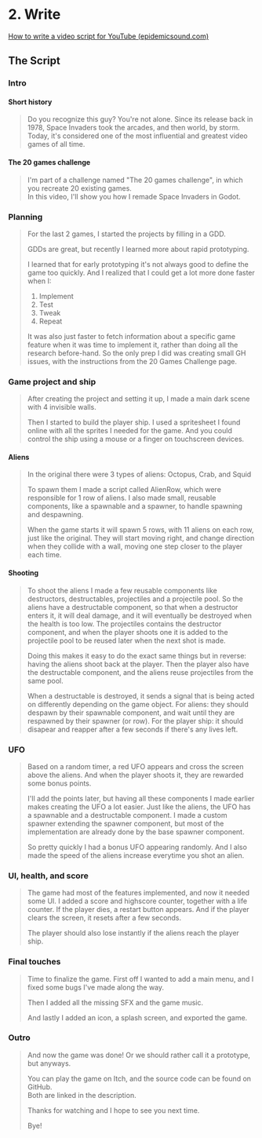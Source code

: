 # 2. Write

[How to write a video script for YouTube (epidemicsound.com)](https://www.epidemicsound.com/blog/how-to-write-a-video-script-for-youtube/)

## The Script

### Intro

#### Short history

> Do you recognize this guy?
> You're not alone.
> Since its release back in 1978, Space Invaders took the arcades, and then world, by storm.
> Today, it's considered one of the most influential and greatest video games of all time.

#### The 20 games challenge

> I'm part of a challenge named "The 20 games challenge", in which you recreate 20 existing games.  
> In this video, I'll show you how I remade Space Invaders in Godot.  

### Planning

> For the last 2 games, I started the projects by filling in a GDD.
>
> GDDs are great, but recently I learned more about rapid prototyping.
>
> I learned that for early prototyping it's not always good to define the game too quickly.
> And I realized that I could get a lot more done faster when I:
> 1. Implement
> 2. Test
> 3. Tweak
> 4. Repeat
>
> It was also just faster to fetch information about a specific game feature when it was time to implement it, rather than doing all the research before-hand.
> So the only prep I did was creating small GH issues, with the instructions from the 20 Games Challenge page.

### Game project and ship

> After creating the project and setting it up, I made a main dark scene with 4 invisible walls.
>
> Then I started to build the player ship.
> I used a spritesheet I found online with all the sprites I needed for the game.
> And you could control the ship using a mouse or a finger on touchscreen devices.

#### Aliens

> In the original there were 3 types of aliens: Octopus, Crab, and Squid
>
> To spawn them I made a script called AlienRow, which were responsible for 1 row of aliens.
> I also made small, reusable components, like a spawnable and a spawner, to handle spawning and despawning.
>
> When the game starts it will spawn 5 rows, with 11 aliens on each row, just like the original.
> They will start moving right, and change direction when they collide with a wall, moving one step closer to the player each time.

#### Shooting

> To shoot the aliens I made a few reusable components like destructors, destructables, projectiles and a projectile pool.
> So the aliens have a destructable component, so that when a destructor enters it, it will deal damage, and it will eventually be destroyed when the health is too low.
> The projectiles contains the destructor component, and when the player shoots one it is added to the projectile pool to be reused later when the next shot is made.
>
> Doing this makes it easy to do the exact same things but in reverse: having the aliens shoot back at the player.
> Then the player also have the destructable component, and the aliens reuse projectiles from the same pool.
>
> When a destructable is destroyed, it sends a signal that is being acted on differently depending on the game object.
> For aliens: they should despawn by their spawnable component, and wait until they are respawned by their spawner (or row).
> For the player ship: it should disapear and reapper after a few seconds if there's any lives left.

### UFO

> Based on a random timer, a red UFO appears and cross the screen above the aliens.
> And when the player shoots it, they are rewarded some bonus points.
>
> I'll add the points later, but having all these components I made earlier makes creating the UFO a lot easier.
> Just like the aliens, the UFO has a spawnable and a destructable component.
> I made a custom spawner extending the spawner component, but most of the implementation are already done by the base spawner component.
>
> So pretty quickly I had a bonus UFO appearing randomly.
> And I also made the speed of the aliens increase everytime you shot an alien.

### UI, health, and score

> The game had most of the features implemented, and now it needed some UI.
> I added a score and highscore counter, together with a life counter.
> If the player dies, a restart button appears.
> And if the player clears the screen, it resets after a few seconds.
>
> The player should also lose instantly if the aliens reach the player ship.

### Final touches

> Time to finalize the game.
> First off I wanted to add a main menu, and I fixed some bugs I've made along the way.
>
> Then I added all the missing SFX and the game music.
>
> And lastly I added an icon, a splash screen, and exported the game.

### Outro

> And now the game was done!
> Or we should rather call it a prototype, but anyways.
>
> You can play the game on Itch, and the source code can be found on GitHub.  
> Both are linked in the description.
>
> Thanks for watching and I hope to see you next time.
>
> Bye!  
